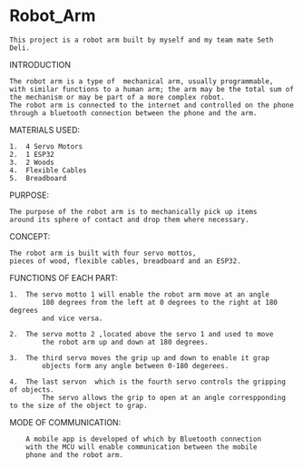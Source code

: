 # Robot_Arm

	This project is a robot arm built by myself and my team mate Seth Deli.

INTRODUCTION

	The robot arm is a type of  mechanical arm, usually programmable,
	with similar functions to a human arm; the arm may be the total sum of
	the mechanism or may be part of a more complex robot.
	The robot arm is connected to the internet and controlled on the phone
	through a bluetooth connection between the phone and the arm.  
	
MATERIALS USED:

	1.	4 Servo Motors
	2.	1 ESP32
	3.	2 Woods
	4.	Flexible Cables
	5.	Breadboard

PURPOSE:

	The purpose of the robot arm is to mechanically pick up items 
	around its sphere of contact and drop them where necessary.

CONCEPT:

	The robot arm is built with four servo mottos,
	pieces of wood, flexible cables, breadboard and an ESP32.

FUNCTIONS OF EACH PART:

	1.	The servo motto 1 will enable the robot arm move at an angle 
			180 degrees from the left at 0 degrees to the right at 180 degrees
			and vice versa.
	
	2.	The servo motto 2 ,located above the servo 1 and used to move
			the robot arm up and down at 180 degrees.
			
	3.	The third servo moves the grip up and down to enable it grap
			objects form any angle between 0-180 degerees.
	
	4.	The last servon  which is the fourth servo controls the gripping of objects.
			The servo allows the grip to open at an angle correspponding to the size of the object to grap.
	
MODE OF COMMUNICATION:


		A mobile app is developed of which by Bluetooth connection 
		with the MCU will enable communication between the mobile 
		phone and the robot arm. 
		







